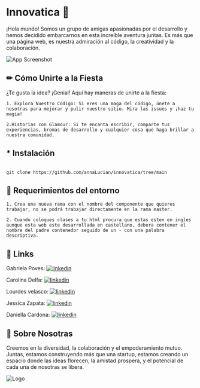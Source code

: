 
# Innovatica 🌟 

¡Hola mundo! Somos un grupo de amigas apasionadas por el desarrollo y hemos decidido embarcarnos en esta increíble aventura juntas.  Es más que una página web, es nuestra admiración al código, la creatividad y la colaboración.

![App Screenshot](https://media.giphy.com/media/3oge7Ve0gmIOhJkhOg/giphy.gif)

## ✏ Cómo Unirte a la Fiesta
¿Te gusta la idea? ¡Genial! Aquí hay maneras de unirte a la fiesta:

```
1. Explora Nuestro Código: Si eres una maga del código, únete a nosotras para mejorar y pulir nuestro sitio. Mira las issues y ¡haz tu magia!

2.Historias con Glamour: Si te encanta escribir, comparte tus experiencias, bromas de desarrollo y cualquier cosa que haga brillar a nuestra comunidad.

```
## * Instalación

```

git clone https://github.com/annaLucian/innovatica/tree/main

```

## 📄 Requerimientos del entorno

```
1. Crea una nueva rama con el nombre del componente que quieres trabajar, no se podrá trabajar directamente en la rama master.

2. Cuando coloques clases a tu html procura que estas esten en ingles aunque esta web este desarrollada en castellano, debera contener el nombre del padre contenedor seguido de un - con una palabra descriptiva.

```
    
## 🔗 Links

Gabriela Poves: 
[![linkedin](https://img.shields.io/badge/linkedin-0A66C2?style=for-the-badge&logo=linkedin&logoColor=white)](https://www.linkedin.com/in/gabriela-poves-navarro/) 

Carolina Delfa: 
[![linkedin](https://img.shields.io/badge/linkedin-0A66C2?style=for-the-badge&logo=linkedin&logoColor=white)](https://www.linkedin.com/in/gabriela-poves-navarro/)

Lourdes velasco: 
[![linkedin](https://img.shields.io/badge/linkedin-0A66C2?style=for-the-badge&logo=linkedin&logoColor=white)](https://www.linkedin.com/in/gabriela-poves-navarro/)

Jessica Zapata: 
[![linkedin](https://img.shields.io/badge/linkedin-0A66C2?style=for-the-badge&logo=linkedin&logoColor=white)](https://www.linkedin.com/in/gabriela-poves-navarro/)

Daniella Cardona: 
[![linkedin](https://img.shields.io/badge/linkedin-0A66C2?style=for-the-badge&logo=linkedin&logoColor=white)](https://es.linkedin.com/in/danicp)



## 🚀 Sobre Nosotras
Creemos en la diversidad, la colaboración y el empoderamiento mutuo. Juntas, estamos construyendo más que una startup, estamos creando un espacio donde las ideas florecen, la amistad prospera, y el potencial de cada una de nosotras se libera.



![Logo](https://i.postimg.cc/FHWpFVQD/logo-movil.png)

